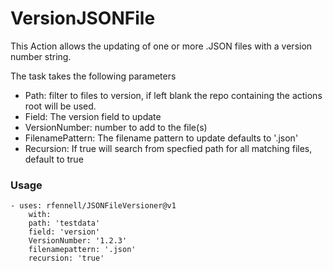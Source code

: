 # VersionJSONFile

This Action allows the updating of one or more .JSON files with a version number string.

The task takes the following parameters

* Path: filter to files to version, if left blank the repo containing the actions root will be used.
* Field: The version field to update
* VersionNumber: number to add to the file(s)
* FilenamePattern: The filename pattern to update defaults to '.json'
* Recursion: If true will search from specfied path for all matching files, default to true

### Usage

```
- uses: rfennell/JSONFileVersioner@v1
    with:
    path: 'testdata'
    field: 'version'
    VersionNumber: '1.2.3'
    filenamepattern: '.json' 
    recursion: 'true'
```
